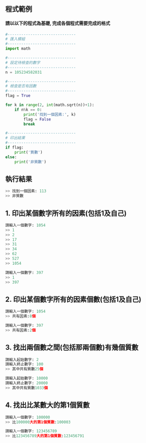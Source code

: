 
## 程式範例

#### 請以以下的程式為基礎, 完成各個程式需要完成的格式
``` python
#------------------------------
# 匯入模組
#------------------------------
import math

#------------------------------
# 設定待檢查的數字
#------------------------------
n = 105234582031

#------------------------------
# 檢查是否有因數
#------------------------------
flag = True

for k in range(2, int(math.sqrt(n))+1):
    if n%k == 0:
        print('找到一個因素:', k)
        flag = False
        break

#------------------------------
# 印出結果
#------------------------------
if flag:
    print('質數')
else:
    print('非質數') 
```

## 執行結果
``` python
>> 找到一個因素: 113
>> 非質數
```


## 1. 印出某個數字所有的因素(包括1及自己)

``` python
請輸入一個數字: 1054
>> 1
>> 2
>> 17
>> 31
>> 34
>> 62
>> 527
>> 1054

請輸入一個數字: 397
>> 1
>> 397
```


## 2. 印出某個數字所有的因素個數(包括1及自己)

``` python
請輸入一個數字: 1054
>> 共有因素:8個

請輸入一個數字: 397
>> 共有因素:2個
```

## 3. 找出兩個數之間(包括那兩個數)有幾個質數

``` python
請輸入起始數字: 2
請輸入終止數字: 100
>> 其中共有質數25個

請輸入起始數字: 10000
請輸入終止數字: 20000
>> 其中共有質數1033個
```


## 4. 找出比某數大的第1個質數

``` python
請輸入一個數字: 100000
>> 比100000大的第1個質數:100003

請輸入一個數字: 123456789
>> 比123456789大的第1個質數:123456791
```
